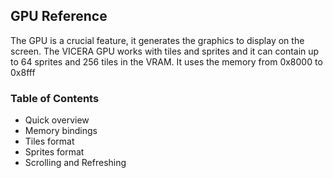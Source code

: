 ## GPU Reference

The GPU is a crucial feature, it generates the graphics to display on the
screen. The VICERA GPU works with tiles and sprites and it can contain up to
64 sprites and 256 tiles in the VRAM. It uses the memory from 0x8000 to 0x8fff

### Table of Contents

 - Quick overview
 - Memory bindings
 - Tiles format
 - Sprites format
 - Scrolling and Refreshing
